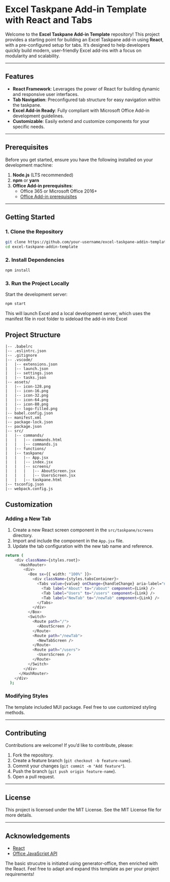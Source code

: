 
# Excel Taskpane Add-in Template with React and Tabs

Welcome to the **Excel Taskpane Add-in Template** repository! This project provides a starting point for building an Excel Taskpane add-in using **React**, with a pre-configured setup for tabs. It’s designed to help developers quickly build modern, user-friendly Excel add-ins with a focus on modularity and scalability.

---

## Features

- **React Framework**: Leverages the power of React for building dynamic and responsive user interfaces.
- **Tab Navigation**: Preconfigured tab structure for easy navigation within the taskpane.
- **Excel Add-in Ready**: Fully compliant with Microsoft Office Add-in development guidelines.
- **Customizable**: Easily extend and customize components for your specific needs.

---

## Prerequisites

Before you get started, ensure you have the following installed on your development machine:

1. **Node.js** (LTS recommended)
2. **npm** or **yarn**
3. **Office Add-in prerequisites**:
   - Office 365 or Microsoft Office 2016+
   - [Office Add-in prerequisites](https://learn.microsoft.com/en-us/office/dev/add-ins/get-started/)

---

## Getting Started

### 1. Clone the Repository

```bash
git clone https://github.com/your-username/excel-taskpane-addin-template.git
cd excel-taskpane-addin-template
```

### 2. Install Dependencies

```bash
npm install
```

### 3. Run the Project Locally

Start the development server:

```bash
npm start
```

This will launch Excel and a local development server, which uses the manifest file in root folder to sideload the add-in into Excel 


## Project Structure

```
|-- .babelrc
|-- .eslintrc.json
|-- .gitignore
|-- .vscode/
|   |-- extensions.json
|   |-- launch.json
|   |-- settings.json
|   |-- tasks.json
|-- assets/
|   |-- icon-128.png
|   |-- icon-16.png
|   |-- icon-32.png
|   |-- icon-64.png
|   |-- icon-80.png
|   |-- logo-filled.png
|-- babel.config.json
|-- manifest.xml
|-- package-lock.json
|-- package.json
|-- src/
|   |-- commands/
|   |   |-- commands.html
|   |   |-- commands.js
|   |-- functions/
|   |-- taskpane/
|   |   |-- App.jsx
|   |   |-- index.jsx
|   |   |-- screens/
|   |   |   |-- AboutScreen.jsx
|   |   |   |-- UsersScreen.jsx
|   |   |-- taskpane.html
|-- tsconfig.json
|-- webpack.config.js
```



## Customization

### Adding a New Tab

1. Create a new React screen component in the `src/taskpane/screens` directory.
2. Import and include the component in the `App.jsx` file.
3. Update the tab configuration with the new tab name and reference.
   
```bash
return (
    <div className={styles.root}>
      <HashRouter>
        <div>
          <Box sx={{ width: "100%" }}>
            <div className={styles.tabsContainer}>
              <Tabs value={value} onChange={handleChange} aria-label="nav tabs example" role="navigation">
                <Tab label="About" to="/about" component={Link} />
                <Tab label="Users" to="/users" component={Link} />
                <Tab label="NewTab" to="/newTab" component={Link} />
              </Tabs>
            </div>
          </Box>
          <Switch>
            <Route path="/">
              <AboutScreen />
            </Route>
            <Route path="/newTab">
              <NewTabScreen />
            </Route>
            <Route path="/users">
              <UsersScreen />
            </Route>
          </Switch>
        </div>
      </HashRouter>
    </div>
  );
```

### Modifying Styles

The template included MUI package. Feel free to use customized styling methods. 

---

## Contributing

Contributions are welcome! If you’d like to contribute, please:

1. Fork the repository.
2. Create a feature branch (`git checkout -b feature-name`).
3. Commit your changes (`git commit -m "Add feature"`).
4. Push the branch (`git push origin feature-name`).
5. Open a pull request.

---

## License

This project is licensed under the MIT License. See the MIT License file for more details.

---

## Acknowledgements

- [React](https://reactjs.org/)
- [Office JavaScript API](https://learn.microsoft.com/en-us/javascript/api/overview/excel)

The basic strucutre is initiated using generator-office, then enriched with the React.
Feel free to adapt and expand this template as per your project requirements!
